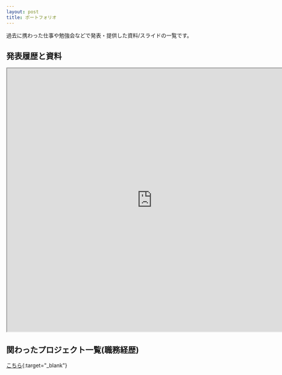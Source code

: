 ```yaml
---
layout: post
title: ポートフォリオ
---
```


過去に携わった仕事や勉強会などで発表・提供した資料/スライドの一覧です。

## 発表履歴と資料

<iframe
  src="https://docs.google.com/spreadsheets/d/10rroSv-xLTuIpSHqPyzrn7qEaMmV6T5ucq53iMEqQW8/pubhtml?gid=0&amp;single=true&amp;widget=true&amp;headers=false"
  width="770"
  height="700"
>
</iframe>

## 関わったプロジェクト一覧(職務経歴)

[こちら](https://docs.google.com/spreadsheets/d/1ktEJP3JI4dDwTcpfsIdn7d72oD6oC3g2PRwyazrDXhE/edit?usp=sharing){:target="_blank"}
